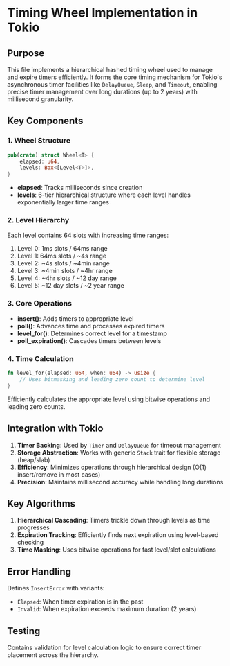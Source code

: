 # Timing Wheel Implementation in Tokio

## Purpose
This file implements a hierarchical hashed timing wheel used to manage and expire timers efficiently. It forms the core timing mechanism for Tokio's asynchronous timer facilities like `DelayQueue`, `Sleep`, and `Timeout`, enabling precise timer management over long durations (up to 2 years) with millisecond granularity.

## Key Components

### 1. Wheel Structure
```rust
pub(crate) struct Wheel<T> {
    elapsed: u64,
    levels: Box<[Level<T>]>,
}
```
- **elapsed**: Tracks milliseconds since creation
- **levels**: 6-tier hierarchical structure where each level handles exponentially larger time ranges

### 2. Level Hierarchy
Each level contains 64 slots with increasing time ranges:
1. Level 0: 1ms slots / 64ms range
2. Level 1: 64ms slots / ~4s range
3. Level 2: ~4s slots / ~4min range
4. Level 3: ~4min slots / ~4hr range
5. Level 4: ~4hr slots / ~12 day range
6. Level 5: ~12 day slots / ~2 year range

### 3. Core Operations
- **insert()**: Adds timers to appropriate level
- **poll()**: Advances time and processes expired timers
- **level_for()**: Determines correct level for a timestamp
- **poll_expiration()**: Cascades timers between levels

### 4. Time Calculation
```rust
fn level_for(elapsed: u64, when: u64) -> usize {
    // Uses bitmasking and leading zero count to determine level
}
```
Efficiently calculates the appropriate level using bitwise operations and leading zero counts.

## Integration with Tokio
1. **Timer Backing**: Used by `Timer` and `DelayQueue` for timeout management
2. **Storage Abstraction**: Works with generic `Stack` trait for flexible storage (heap/slab)
3. **Efficiency**: Minimizes operations through hierarchical design (O(1) insert/remove in most cases)
4. **Precision**: Maintains millisecond accuracy while handling long durations

## Key Algorithms
1. **Hierarchical Cascading**: Timers trickle down through levels as time progresses
2. **Expiration Tracking**: Efficiently finds next expiration using level-based checking
3. **Time Masking**: Uses bitwise operations for fast level/slot calculations

## Error Handling
Defines `InsertError` with variants:
- `Elapsed`: When timer expiration is in the past
- `Invalid`: When expiration exceeds maximum duration (2 years)

## Testing
Contains validation for level calculation logic to ensure correct timer placement across the hierarchy.
